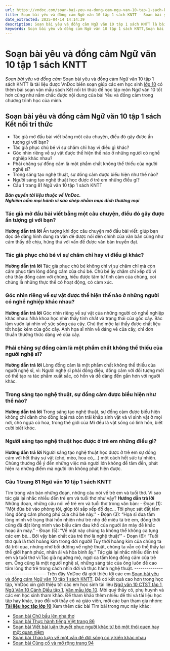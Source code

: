 ```yaml
---
url: https://vndoc.com/soan-bai-yeu-va-dong-cam-ngu-van-10-tap-1-sach-kntt-269753
title: Soạn bài yêu và đồng cảm Ngữ văn 10 tập 1 sách KNTT - Soạn bài yêu và đồng cảm - VnDoc.com
date_extracted: 2025-04-14 14:14:39
description: Soạn bài yêu và đồng cảm Ngữ văn 10 tập 1 sách KNTT là bài soạn văn được VnDoc biên soạn theo chương trình sách Ngữ văn Kết nối tri thức mới nhất giúp các em học sinh học tập tốt hơn.
keywords: Soạn bài yêu và đồng cảm Ngữ văn 10 tập 1 sách KNTT,Soạn bài yêu và đồng cảm Ngữ văn 10 tập 1 sách Kết nối tri thức,Soạn bài yêu và đồng cảm,ngữ văn 10,ngữ văn 10 tập 1,soạn văn 10,soạn văn 10 tập 1,soạn văn lớp 10,soan van 10,ngữ văn lớp 10,văn lớp 10,văn 10,ngu van 10,soạn ngữ văn lớp 10,giải ngữ văn 10,cách soạn văn lớp 10,soạn ngữ văn 10
---
```


# Soạn bài yêu và đồng cảm Ngữ văn 10 tập 1 sách KNTT
 _Soạn bài yêu và đồng cảm_
Soạn bài yêu và đồng cảm Ngữ văn 10 tập 1 sách KNTT là tài liệu được VnDoc biên soạn giúp các em học sinh [lớp 10](<https://vndoc.com/tai-lieu-hoc-tap-lop10>) có thêm bài soạn văn mẫu sách Kết nối tri thức để học tập môn Ngữ văn 10 tốt hơn cũng như nắm chắc được nội dung của bài Yêu và đồng cảm trong chương trình học của mình.
## Soạn bài yêu và đồng cảm Ngữ văn 10 tập 1 sách Kết nối tri thức
  * Tác giả mở đầu bài viết bằng một câu chuyện, điều đó gây được ấn tượng gì với bạn?
  * Tác giả phục chú bé vì sự chăm chỉ hay vì điều gì khác?
  * Góc nhìn riêng về sự vật được thể hiện thế nào ở những người có nghề nghiệp khác nhau?
  * Phải chăng sự đồng cảm là một phẩm chất không thể thiếu của người nghệ sĩ?
  * Trong sáng tạo nghệ thuật, sự đồng cảm được biểu hiện như thế nào?
  * Người sáng tạo nghệ thuật học được ở trẻ em những điều gì?
  * Câu 1 trang 81 Ngữ văn 10 tập 1 sách KNTT

_**Bản quyền tài liệu thuộc về VnDoc.**_  
_**Nghiêm cấm mọi hành vi sao chép nhằm mục đích thương mại**_
### Tác giả mở đầu bài viết bằng một câu chuyện, điều đó gây được ấn tượng gì với bạn?
**Hướng dẫn trả lời**
Ấn tượng khi đọc câu chuyện mở đầu bài viết: giúp bạn đọc dễ dàng hình dung ra vấn đề được nói đến chính của văn bản cũng như cảm thấy dễ chịu, hứng thú với vấn đề được văn bản truyền đạt.
### Tác giả phục chú bé vì sự chăm chỉ hay vì điều gì khác?
**Hướng dẫn trả lời**
Tác giả phục chú bé không chỉ vì sự chăm chỉ mà còn cảm phục tấm lòng đồng cảm của chú bé. Chú bé ấy chăm chỉ xếp đồ vì chú thấy đồng cảm với chúng, hiểu được tâm tư tình cảm của chúng, coi chúng là những thực thể có hoạt động, có cảm xúc.
### Góc nhìn riêng về sự vật được thể hiện thế nào ở những người có nghề nghiệp khác nhau?
**Hướng dẫn trả lời**
Góc nhìn riêng về sự vật của những người có nghề nghiệp khác nhau: Nhà khoa học nhìn thấy tính chất và trạng thái của gốc cây. Bác làm vườn lại nhìn về sức sống của cây. Chú thợ mộc lại thấy được chất liệu tốt hoặc kém của gốc cây. Anh họa sĩ nhìn về dáng vẻ của cây, chỉ đơn thuần thưởng thức dáng vẻ của cây.
### Phải chăng sự đồng cảm là một phẩm chất không thể thiếu của người nghệ sĩ?
**Hướng dẫn trả lời**
Lòng đồng cảm là một phẩm chất không thể thiếu của người nghệ sĩ, vì: Người nghệ sĩ phải đồng điệu, đồng cảm với đối tượng mới có thể tạo ra tác phẩm xuất sắc, có hồn và dễ dàng đến gần hơn với người khác.
### Trong sáng tạo nghệ thuật, sự đồng cảm được biểu hiện như thế nào?
**Hướng dẫn trả lời**
Trong sáng tạo nghệ thuật, sự đồng cảm được biểu hiện không chỉ dành cho đồng loại mà còn trải khắp sinh vật và vi sinh vật ở mọi nơi, chó ngựa cỏ hoa, trong thế giới của Mĩ đều là vật sống có linh hồn, biết cười biết khóc.
### Người sáng tạo nghệ thuật học được ở trẻ em những điều gì?
**Hướng dẫn trả lời**
Người sáng tạo nghệ thuật học được ở trẻ em sự đồng cảm với hết thảy sự vật \(chó, mèo, hoa cỏ,…\) một cách hết sức tự nhiên. Chúng thường để ý đến những việc mà người lớn không để tâm đến, phát hiện ra những điểm mà người lớn không phát hiện được.
### Câu 1 trang 81 Ngữ văn 10 tập 1 sách KNTT
Tìm trong văn bản những đoạn, những câu nói về trẻ em và tuổi thơ. Vì sao tác giả lại nhắc nhiều đến trẻ em và tuổi thơ như vậy?
**Hướng dẫn trả lời**
Những đoạn, những câu nói về trẻ em và tuổi thơ trong văn bản:
\- Đoạn \(1\): “Một đứa bé vào phòng tôi, giúp tôi sắp xếp đồ đạc… Tôi phục sát đất tấm lòng đồng cảm phong phú của chú bé này.”
\- Đoạn \(3\): “Họa sĩ đưa tấm lòng mình về trạng thái hồn nhiên như trẻ nhỏ để miêu tả trẻ em, đồng thời cũng đã đặt lòng mình vào biểu cảm đau khổ của người ăn mày để khắc hoạc ăn mày.”
\- Đoạn \(5\): “Về mặt này chúng ta không thể không ca tụng các em bé… Bởi vậy bản chất của trẻ thơ là nghệ thuật’”
\- Đoạn \(6\): “Tuổi thơ quả là thời hoàng kim trong đời người\! Tuy thời hoàng kim của chúng ta đã trôi qua, nhưng nhờ bồi dưỡng về nghệ thuật, chúng ta vẫn có thể thấy lại thế giới hạnh phúc, nhân ái và hòa bình ấy.”
Tác giả lại nhắc nhiều đến trẻ em và tuổi thơ vì:Tác giả ngưỡng mộ, ngợi ca tấm lòng đồng cảm của trẻ em. Ông cũng là một người nghệ sĩ, những sáng tác của ông luôn đề cao tấm lòng thơ trẻ trong cách nhìn đời và thực hành nghệ thuật.
\----------------------------------
Trên đây VnDoc đã giới thiệu tới các em [Soạn bài yêu và đồng cảm Ngữ văn 10 tập 1 sách KNTT](<https://vndoc.com/soan-bai-yeu-va-dong-cam-ngu-van-10-tap-1-sach-kntt-269753>). Để có kết quả cao hơn trong học tập, VnDoc xin giới thiệu tới các em học sinh tài liệu [Ngữ văn 10 CTST tập 1](<https://vndoc.com/ngu-van-lop10>), [Ngữ Văn 10 Cánh Diều tập 1](<https://vndoc.com/ngu-van-10-canh-dieu-tap1>), [Văn mẫu lớp 10](<https://vndoc.com/van-mau-lop10>). Mời quý thầy cô, phụ huynh và các em học sinh tham khảo.
Để tham khảo thêm nhiều đề thi và tài liệu học tập hay khác, trao đổi với thầy cô và giáo viên, mời các bạn tham gia nhóm: **[Tài liệu học tập lớp 10](</goto?u=aHR0cHM6Ly93d3cuZmFjZWJvb2suY29tL2dyb3Vwcy9UYWkubGlldS5ob2MudGFwLmxvcC4xMC5WTkRPQw%3D%3D>)**
Xem thêm các bài Tìm bài trong mục này khác:
  * [Soạn bài Chữ bầu lên nhà thơ](</soan-bai-chu-bau-len-nha-tho-sach-kntt-277349>)
  * [Soạn bài Thực hành tiếng Việt trang 86](</soan-bai-thuc-hanh-tieng-viet-trang-86-sach-kntt-277351>)
  * [Soạn bài Viết bài luận thuyết phục người khác từ bỏ một thói quen hay một quan niệm](</soan-bai-viet-bai-luan-thuyet-phuc-nguoi-khac-tu-bo-mot-thoi-quen-hay-mot-quan-niem-sach-kntt-277353>)
  * [Soạn bài Thảo luận về một vấn đề đời sống có ý kiến khác nhau](</soan-bai-thao-luan-ve-mot-van-de-doi-song-co-y-kien-khac-nhau-sach-kntt-277354>)
  * [Soạn bài Củng cố và mở rộng trang 94](</soan-bai-cung-co-va-mo-rong-trang-94-sach-kntt-277357>)

